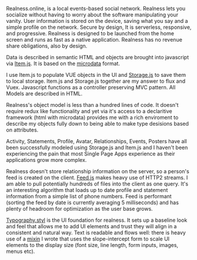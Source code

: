 Realness.online, is a local events-based social network. Realness lets you
socialize without having to worry about the software manipulating your vanity.
User information is stored on the device, saving what you say and a simple
profile on the network. Secure by design, It is serverless, responsive, and
progressive. Realness is designed to be launched from the home screen and
runs as fast as a native application. Realness has no revenue share obligations,
also by design.

Data is described in semantic HTML and objects are brought into javascript via [Item.js](https://github.com/scott-fryxell/realness/blob/master/src/modules/Item.js). It is based on the [microdata](https://www.w3.org/TR/microdata/) format.

I use Item.js to populate VUE objects in the UI and [Storage.js](https://github.com/scott-fryxell/realness/blob/master/src/persistance/Storage.js) to save them to local storage. Item.js and Storage.js together are my answer to flux and Vuex. Javascript functions as a controller preserving MVC pattern. All Models are described in HTML.

Realness's object model is less than a hundred lines of code. It doesn't require redux like functionality and yet via it's access to a declaritive framework (html with microdata) provides me with a rich enviroment to describe my objects fully down to being able to make type desisions based on attributes.

Activity, Statements, Profile, Avatar, Relationships, Events, Posters have all been successfully modeled using Storage.js and Item.js and I haven't been experiencing the pain that most Single Page Apps experience as their applications grow more complex.

Realness doesn't store relationship information on the server, so a person's feed is created on the client. [Feed.js](https://github.com/scott-fryxell/realness/blob/master/src/views/Feed.vue) makes heavy use of HTTP2 streams. I am able to pull potentially hundreds of files into the client as one query. It's an interesting algorithm that loads up to date profile and statement information from a simple list of phone numbers. Feed is performant  (sorting the feed by date is currently averaging 5 milliseconds) and has plenty of headroom for optimization as the user base grows.

[Typography.styl](https://github.com/scott-fryxell/realness/blob/master/src/style/typography.styl) is the UI foundation for realness. It sets up a baseline look and feel that allows me to add UI elements and trust they will align in a consistent and natural way. Text is readable and flows well: there is heavy use of a [mixin](https://github.com/scott-fryxell/realness/blob/master/src/style/mixins/between.styl) I wrote that uses the slope-intercept form to scale UI elements to the display size (font size, line length, form inputs, images, menus etc).
